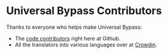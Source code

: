# Universal Bypass Contributors

Thanks to everyone who helps make Universal Bypass:

- The [code contributors](https://github.com/timmyRS/Universal-Bypass/graphs/contributors) right here at Github.
- All the translators into various languages over at [Crowdin](https://crowdin.com/project/bypass).
